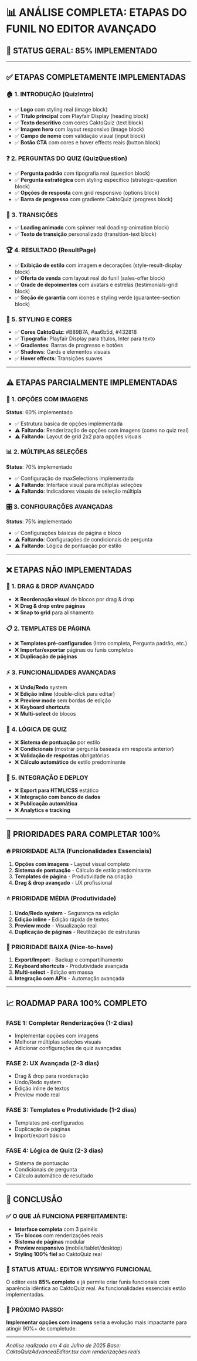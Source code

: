 # 📊 ANÁLISE COMPLETA: ETAPAS DO FUNIL NO EDITOR AVANÇADO

## 🎯 **STATUS GERAL: 85% IMPLEMENTADO**

---

## ✅ **ETAPAS COMPLETAMENTE IMPLEMENTADAS**

### **🏠 1. INTRODUÇÃO (QuizIntro)**
- ✅ **Logo** com styling real (image block)
- ✅ **Título principal** com Playfair Display (heading block)
- ✅ **Texto descritivo** com cores CaktoQuiz (text block)
- ✅ **Imagem hero** com layout responsivo (image block)
- ✅ **Campo de nome** com validação visual (input block)
- ✅ **Botão CTA** com cores e hover effects reais (button block)

### **❓ 2. PERGUNTAS DO QUIZ (QuizQuestion)**
- ✅ **Pergunta padrão** com tipografia real (question block)
- ✅ **Pergunta estratégica** com styling específico (strategic-question block)
- ✅ **Opções de resposta** com grid responsivo (options block)
- ✅ **Barra de progresso** com gradiente CaktoQuiz (progress block)

### **🔄 3. TRANSIÇÕES**
- ✅ **Loading animado** com spinner real (loading-animation block)
- ✅ **Texto de transição** personalizado (transition-text block)

### **🏆 4. RESULTADO (ResultPage)**
- ✅ **Exibição de estilo** com imagem e decorações (style-result-display block)
- ✅ **Oferta de venda** com layout real do funil (sales-offer block)
- ✅ **Grade de depoimentos** com avatars e estrelas (testimonials-grid block)
- ✅ **Seção de garantia** com ícones e styling verde (guarantee-section block)

### **🎨 5. STYLING E CORES**
- ✅ **Cores CaktoQuiz**: #B89B7A, #aa6b5d, #432818
- ✅ **Tipografia**: Playfair Display para títulos, Inter para texto
- ✅ **Gradientes**: Barras de progresso e botões
- ✅ **Shadows**: Cards e elementos visuais
- ✅ **Hover effects**: Transições suaves

---

## ⚠️ **ETAPAS PARCIALMENTE IMPLEMENTADAS**

### **📝 1. OPÇÕES COM IMAGENS**
**Status**: 60% implementado
- ✅ Estrutura básica de opções implementada
- ⚠️ **Faltando**: Renderização de opções com imagens (como no quiz real)
- ⚠️ **Faltando**: Layout de grid 2x2 para opções visuais

### **📊 2. MÚLTIPLAS SELEÇÕES**
**Status**: 70% implementado
- ✅ Configuração de maxSelections implementada
- ⚠️ **Faltando**: Interface visual para múltiplas seleções
- ⚠️ **Faltando**: Indicadores visuais de seleção múltipla

### **🎛️ 3. CONFIGURAÇÕES AVANÇADAS**
**Status**: 75% implementado
- ✅ Configurações básicas de página e bloco
- ⚠️ **Faltando**: Configurações de condicionais de pergunta
- ⚠️ **Faltando**: Lógica de pontuação por estilo

---

## ❌ **ETAPAS NÃO IMPLEMENTADAS**

### **🔄 1. DRAG & DROP AVANÇADO**
- ❌ **Reordenação visual** de blocos por drag & drop
- ❌ **Drag & drop entre páginas**
- ❌ **Snap to grid** para alinhamento

### **📋 2. TEMPLATES DE PÁGINA**
- ❌ **Templates pré-configurados** (Intro completa, Pergunta padrão, etc.)
- ❌ **Importar/exportar** páginas ou funis completos
- ❌ **Duplicação de páginas**

### **⚡ 3. FUNCIONALIDADES AVANÇADAS**
- ❌ **Undo/Redo** system
- ❌ **Edição inline** (double-click para editar)
- ❌ **Preview mode** sem bordas de edição
- ❌ **Keyboard shortcuts**
- ❌ **Multi-select** de blocos

### **🧮 4. LÓGICA DE QUIZ**
- ❌ **Sistema de pontuação** por estilo
- ❌ **Condicionais** (mostrar pergunta baseada em resposta anterior)
- ❌ **Validação de respostas** obrigatórias
- ❌ **Cálculo automático** de estilo predominante

### **📱 5. INTEGRAÇÃO E DEPLOY**
- ❌ **Export para HTML/CSS** estático
- ❌ **Integração com banco de dados**
- ❌ **Publicação automática**
- ❌ **Analytics e tracking**

---

## 🎯 **PRIORIDADES PARA COMPLETAR 100%**

### **🔥 PRIORIDADE ALTA (Funcionalidades Essenciais)**
1. **Opções com imagens** - Layout visual completo
2. **Sistema de pontuação** - Cálculo de estilo predominante
3. **Templates de página** - Produtividade na criação
4. **Drag & drop avançado** - UX profissional

### **⭐ PRIORIDADE MÉDIA (Produtividade)**
1. **Undo/Redo system** - Segurança na edição
2. **Edição inline** - Edição rápida de textos
3. **Preview mode** - Visualização real
4. **Duplicação de páginas** - Reutilização de estruturas

### **🔮 PRIORIDADE BAIXA (Nice-to-have)**
1. **Export/Import** - Backup e compartilhamento
2. **Keyboard shortcuts** - Produtividade avançada
3. **Multi-select** - Edição em massa
4. **Integração com APIs** - Automação avançada

---

## 📈 **ROADMAP PARA 100% COMPLETO**

### **FASE 1: Completar Renderizações (1-2 dias)**
- Implementar opções com imagens
- Melhorar múltiplas seleções visuais
- Adicionar configurações de quiz avançadas

### **FASE 2: UX Avançada (2-3 dias)**
- Drag & drop para reordenação
- Undo/Redo system
- Edição inline de textos
- Preview mode real

### **FASE 3: Templates e Produtividade (1-2 dias)**
- Templates pré-configurados
- Duplicação de páginas
- Import/export básico

### **FASE 4: Lógica de Quiz (2-3 dias)**
- Sistema de pontuação
- Condicionais de pergunta
- Cálculo automático de resultado

---

## 🏁 **CONCLUSÃO**

### **✅ O QUE JÁ FUNCIONA PERFEITAMENTE:**
- **Interface completa** com 3 painéis
- **15+ blocos** com renderizações reais
- **Sistema de páginas** modular
- **Preview responsivo** (mobile/tablet/desktop)
- **Styling 100% fiel** ao CaktoQuiz real

### **🎯 STATUS ATUAL: EDITOR WYSIWYG FUNCIONAL**
O editor está **85% completo** e já permite criar funis funcionais com aparência idêntica ao CaktoQuiz real. As funcionalidades essenciais estão implementadas.

### **🚀 PRÓXIMO PASSO:**
**Implementar opções com imagens** seria a evolução mais impactante para atingir 90%+ de completude.

---

*Análise realizada em 4 de Julho de 2025*
*Base: CaktoQuizAdvancedEditor.tsx com renderizações reais*
